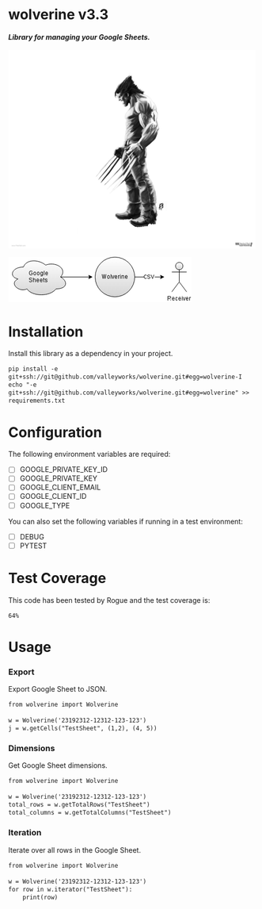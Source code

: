 # wolverine v3.3
#### *Library for managing your Google Sheets.*

![logo](/.readme/logo.png)


![flow](/.readme/flow.png)

# Installation
Install this library as a dependency in your project.
```
pip install -e git+ssh://git@github.com/valleyworks/wolverine.git#egg=wolverine-I
echo "-e git+ssh://git@github.com/valleyworks/wolverine.git#egg=wolverine" >> requirements.txt
```
# Configuration
The following environment variables are required:
- [ ] GOOGLE_PRIVATE_KEY_ID
- [ ] GOOGLE_PRIVATE_KEY
- [ ] GOOGLE_CLIENT_EMAIL
- [ ] GOOGLE_CLIENT_ID
- [ ] GOOGLE_TYPE

You can also set the following variables if running in a test environment:
- [ ] DEBUG
- [ ] PYTEST
# Test Coverage
This code has been tested by Rogue and the test coverage is:
```
64%
```
# Usage
### Export
Export Google Sheet to JSON.
```
from wolverine import Wolverine

w = Wolverine('23192312-12312-123-123')
j = w.getCells("TestSheet", (1,2), (4, 5))
```

### Dimensions
Get Google Sheet dimensions.
```
from wolverine import Wolverine

w = Wolverine('23192312-12312-123-123')
total_rows = w.getTotalRows("TestSheet")
total_columns = w.getTotalColumns("TestSheet")
```

### Iteration
Iterate over all rows in the Google Sheet.
```
from wolverine import Wolverine

w = Wolverine('23192312-12312-123-123')
for row in w.iterator("TestSheet"):
    print(row)
```
